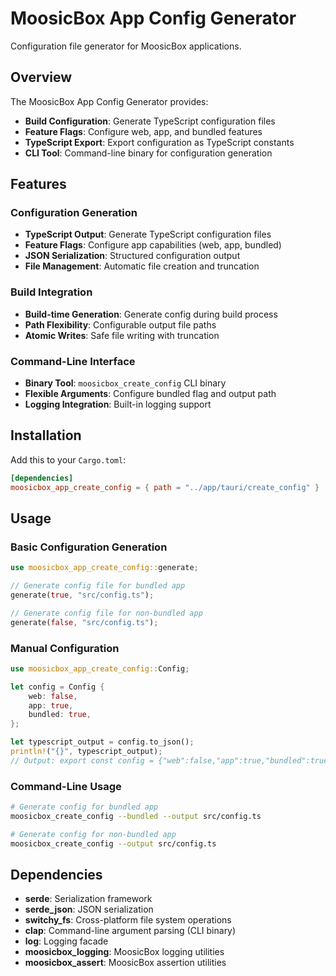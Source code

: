 # MoosicBox App Config Generator

Configuration file generator for MoosicBox applications.

## Overview

The MoosicBox App Config Generator provides:

- **Build Configuration**: Generate TypeScript configuration files
- **Feature Flags**: Configure web, app, and bundled features
- **TypeScript Export**: Export configuration as TypeScript constants
- **CLI Tool**: Command-line binary for configuration generation

## Features

### Configuration Generation

- **TypeScript Output**: Generate TypeScript configuration files
- **Feature Flags**: Configure app capabilities (web, app, bundled)
- **JSON Serialization**: Structured configuration output
- **File Management**: Automatic file creation and truncation

### Build Integration

- **Build-time Generation**: Generate config during build process
- **Path Flexibility**: Configurable output file paths
- **Atomic Writes**: Safe file writing with truncation

### Command-Line Interface

- **Binary Tool**: `moosicbox_create_config` CLI binary
- **Flexible Arguments**: Configure bundled flag and output path
- **Logging Integration**: Built-in logging support

## Installation

Add this to your `Cargo.toml`:

```toml
[dependencies]
moosicbox_app_create_config = { path = "../app/tauri/create_config" }
```

## Usage

### Basic Configuration Generation

```rust
use moosicbox_app_create_config::generate;

// Generate config file for bundled app
generate(true, "src/config.ts");

// Generate config file for non-bundled app
generate(false, "src/config.ts");
```

### Manual Configuration

```rust
use moosicbox_app_create_config::Config;

let config = Config {
    web: false,
    app: true,
    bundled: true,
};

let typescript_output = config.to_json();
println!("{}", typescript_output);
// Output: export const config = {"web":false,"app":true,"bundled":true} as const;
```

### Command-Line Usage

```bash
# Generate config for bundled app
moosicbox_create_config --bundled --output src/config.ts

# Generate config for non-bundled app
moosicbox_create_config --output src/config.ts
```

## Dependencies

- **serde**: Serialization framework
- **serde_json**: JSON serialization
- **switchy_fs**: Cross-platform file system operations
- **clap**: Command-line argument parsing (CLI binary)
- **log**: Logging facade
- **moosicbox_logging**: MoosicBox logging utilities
- **moosicbox_assert**: MoosicBox assertion utilities
